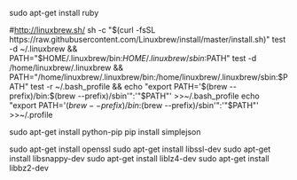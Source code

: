 sudo apt-get install ruby

#http://linuxbrew.sh/
sh -c "$(curl -fsSL https://raw.githubusercontent.com/Linuxbrew/install/master/install.sh)"
test -d ~/.linuxbrew && PATH="$HOME/.linuxbrew/bin:$HOME/.linuxbrew/sbin:$PATH"
test -d /home/linuxbrew/.linuxbrew && PATH="/home/linuxbrew/.linuxbrew/bin:/home/linuxbrew/.linuxbrew/sbin:$PATH"
test -r ~/.bash_profile && echo "export PATH='$(brew --prefix)/bin:$(brew --prefix)/sbin'":'"$PATH"' >>~/.bash_profile
echo "export PATH='$(brew --prefix)/bin:$(brew --prefix)/sbin'":'"$PATH"' >>~/.profile


sudo apt-get install python-pip
pip install simplejson

sudo apt-get install openssl
sudo apt-get install libssl-dev
sudo apt-get install libsnappy-dev
sudo apt-get install liblz4-dev
sudo apt-get install libbz2-dev
